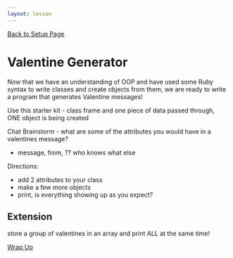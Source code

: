 ```yaml
---
layout: lesson
---
```


<a href="../">Back to Setup Page</a>

# Valentine Generator

Now that we have an understanding of OOP and have used some Ruby syntax to write classes and create objects from them, we are ready to write a program that generates Valentine messages!

Use this starter kit - class frame and one piece of data passed through, ONE object is being created

Chat Brainstorm - what are some of the attributes you would have in a valentines message?
- message, from, ?? who knows what else

Directions:
- add 2 attributes to your class
- make a few more objects
- print, is everything showing up as you expect?

## Extension

store a group of valentines in an array and print ALL at the same time!

<a href="../wrap-up">Wrap Up</a>
